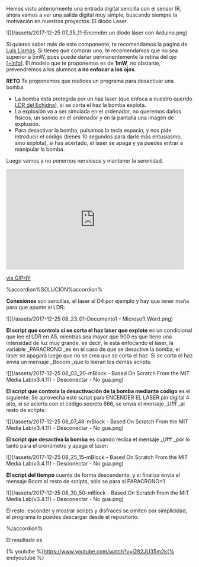 Hemos visto anteriormente una entrada digital sencilla con el sensor IR, ahora vamos a ver una salida digital muy simple, buscando siempre la motivación en nuestros proyectos: El diodo Laser.

![](/assets/2017-12-25 07_35_11-Encender un diodo láser con Arduino.png)

Si quieres saber más de este componente, te recomendamos la página de [Luis Llamas](https://www.luisllamas.es/diodo-laser-arduino/).
Si tienes que comprar uno, te recomendamos que no sea superior a 5mW, pues puede dañar permanentemente la retina del ojo [[+info](https://cuidatuvista.com/punteros-laser-juguetes-ojos/)]. El modelo que te proponemos es de **1mW**, no obstante, prevendremos a los alumnos **a no enfocar a los ojos**.

**RETO**
Te proponemos que realices un programa para desactivar una bomba.
* La bomba está protegida por un haz laser (que enfoca a nuestro querido [LDR del Echidna](/3_entradas_de_echidna/32_el_ldr_en_a5.md)), si se corta el haz la bomba explota.
* La explosión va a ser simulada en el ordenador, no queremos daños físicos, un sonido en el ordenador y en la pantalla una imagen de explosión.
* Para desactivar la bomba, pulsamos la tecla espacio, y nos pide introducir el código (tienes 10 segundos para darle más entusiasmo, sino explota), si has acertado, el laser se apaga y ya puedes entrar a manipular la bomba.

 Luego vamos a no ponernos nerviosos y mantener la serenidad.
 
  <iframe src="https://giphy.com/embed/29SqSyXlyO6WI" width="480" height="271" frameBorder="0" class="giphy-embed" allowFullScreen></iframe><p><a href="https://giphy.com/gifs/big-bang-theory-nervous-anxiety-29SqSyXlyO6WI">via GIPHY</a></p>
  
%accordion%SOLUCION%accordion%

**Conexiones** son sencillas, el laser al D4 por ejemplo y hay que tener maña para que apunte al LDR:

![](/assets/2017-12-25 08_23_01-Documento1 - Microsoft Word.png)

**El script que controla si se corta el haz laser que explote** es un condicional que lee el LDR en A5, mientras sea mayor que 900 es que tiene una intensidad de luz muy grande, es decir, le está enfocando el laser, la variable _PARACRONO _es en el caso de que se desactive la bomba, el laser se apagará luego que no se crea que se corta el haz. Si se corta el haz envía un mensaje _Booom _que lo leeran los demás scripts:

![](/assets/2017-12-25 08_03_20-mBlock - Based On Scratch From the MIT Media Lab(v3.4.11) - Desconectar - No gua.png)

**El script que controla la desactivación de la bomba mediante código** es el siguiente. Se aprovecha este script para ENCENDER EL LASER pin digital 4 alto, si se acierta con el código secreto 666, se envía el mensaje _Ufff _al resto de scripts:

![](/assets/2017-12-25 08_07_48-mBlock - Based On Scratch From the MIT Media Lab(v3.4.11) - Desconectar - No gua.png)

**El script que desactiva la bomba** es cuando reciba el mensaje _Ufff _por lo tanto para el cronómetro y apaga el laser:

![](/assets/2017-12-25 08_25_15-mBlock - Based On Scratch From the MIT Media Lab(v3.4.11) - Desconectar - No gua.png)

**El script del tiempo** cuenta de forma descendente, y si finaliza envía el mensaje Boom al resto de scripts, sólo se para si PARACRONO=1

![](/assets/2017-12-25 08_30_50-mBlock - Based On Scratch From the MIT Media Lab(v3.4.11) - Desconectar - No gua.png)

El resto: esconder y mostrar scripts y disfraces se omiten por simplicidad, el programa lo puedes descargar desde el repositorio.

%/accordion%

El resultado es 

{% youtube %}https://www.youtube.com/watch?v=i282JU35m2k{% endyoutube %}





